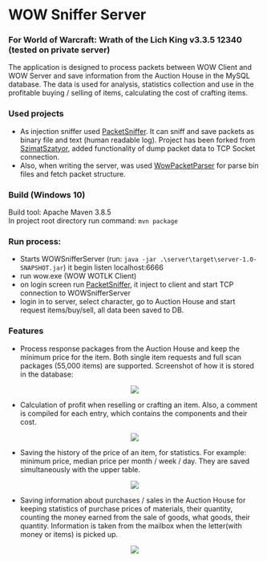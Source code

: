 # WOW Sniffer Server
### For World of Warcraft: Wrath of the Lich King v3.3.5 12340 (tested on private server)
The application is designed to process packets between WOW Client and WOW Server and save information from the Auction House in the MySQL database. The data is used for analysis, statistics collection and use in the profitable buying / selling of items, calculating the cost of crafting items.

### Used projects
 - As injection sniffer used [PacketSniffer](https://github.com/Teor99/PacketSniffer). It can sniff and save packets as binary file and text (human readable log). Project has been forked from [SzimatSzatyor](https://github.com/Anubisss/SzimatSzatyor), added functionality of dump packet data to TCP Socket connection.
 - Also, when writing the server, was used [WowPacketParser](https://github.com/TrinityCore/WowPacketParser) for parse bin files and fetch packet structure.

### Build (Windows 10)
Build tool: Apache Maven 3.8.5
<br>In project root directory run command: ``mvn package``

### Run process:
 - Starts WOWSnifferServer (run: ``java -jar .\server\target\server-1.0-SNAPSHOT.jar``) it begin listen localhost:6666
 - run wow.exe (WOW WOTLK Client)
 - on login screen run [PacketSniffer](https://github.com/Teor99/PacketSniffer), it inject to client and start TCP connection to WOWSnifferServer
 - login in to server, select character, go to Auction House and start request items/buy/sell, all data been saved to DB. 

### Features
 - Process response packages from the Auction House and keep the minimum price for the item. Both single item requests and full scan packages (55,000 items) are supported.
Screenshot of how it is stored in the database:
<p align="center"><img src="https://user-images.githubusercontent.com/5261564/140885963-4cc35b53-6374-494e-bd30-e5aa9c1e1332.png"/></p>

 - Calculation of profit when reselling or crafting an item. Also, a comment is compiled for each entry, which contains the components and their cost.
<p align="center"><img src="https://user-images.githubusercontent.com/5261564/162424820-3af7bcd3-6661-4db2-9246-d42ff0aa3093.png"/></p>


 - Saving the history of the price of an item, for statistics. For example: minimum price, median price per month / week / day.
They are saved simultaneously with the upper table.
<p align="center"><img src="https://user-images.githubusercontent.com/5261564/140886112-fd8b33bf-8edd-4f03-8006-90400f7b54a0.png"/></p>


 - Saving information about purchases / sales in the Auction House for keeping statistics of purchase prices of materials, their quantity, counting the money earned from the sale of goods, what goods, their quantity. Information is taken from the mailbox when the letter(with money or items) is picked up.
<p align="center"><img src="https://user-images.githubusercontent.com/5261564/140885806-8ed3cbaf-e831-47b1-819e-8a08f397f68c.png"/></p>
